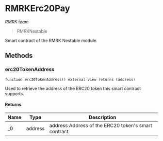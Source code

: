 # RMRKErc20Pay

*RMRK team*

> RMRKNestable

Smart contract of the RMRK Nestable module.



## Methods

### erc20TokenAddress

```solidity
function erc20TokenAddress() external view returns (address)
```

Used to retrieve the address of the ERC20 token this smart contract supports.




#### Returns

| Name | Type | Description |
|---|---|---|
| _0 | address | address Address of the ERC20 token&#39;s smart contract |




